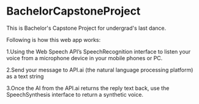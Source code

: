 # BachelorCapstoneProject

This is Bachelor's Capstone Project for undergrad's last dance.

Following is how this web app works:

1.Using the Web Speech API’s SpeechRecognition interface to listen your voice from a microphone device in your mobile phones or PC.

2.Send your message to API.ai (the natural language processing platform) as a text string

3.Once the AI from the API.ai returns the reply text back, use the SpeechSynthesis interface to return a synthetic voice.
